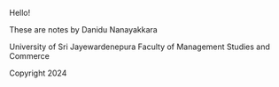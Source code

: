 Hello!

These are notes by Danidu Nanayakkara

University of Sri Jayewardenepura
Faculty of Management Studies and Commerce

Copyright 2024